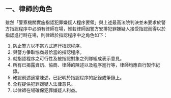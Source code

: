 ## 一、律師的角色

雖然「警察機關實施指認犯罪嫌疑人程序要領」與上述最高法院判決並未要求於警方指認程序中必須有律師在場，惟若律師因警方安排犯罪嫌疑人接受指認而得以於指認進行時在場，則律師於指認程序中之角色如下：

1. 防止警方以不當方式進行指認程序。
2. 與警方爭取協商最恰當的指認程序。
3. 就指認程序之可行性及被指認對象之列隊組成表示意見。
4. 所有已揭露資訊、協商、律師的陳述以及程序進行等，律師均應自行製作紀錄。
5. 確認前述適當陳述，已記明於指認程序的記錄或筆錄上。
6. 全程提供犯罪嫌疑人法律意見。
7. 以律師在場確保犯罪嫌疑人利益。

